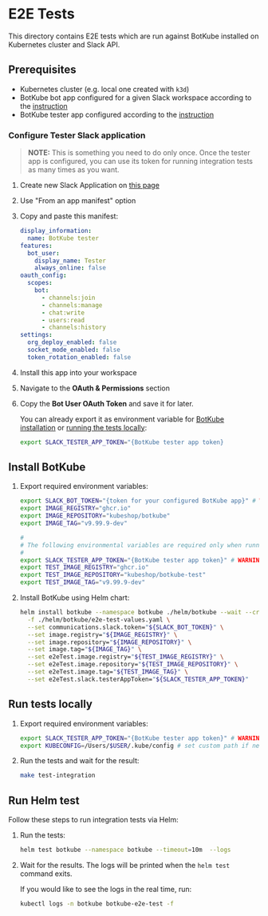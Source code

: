 # E2E Tests

This directory contains E2E tests which are run against BotKube installed on Kubernetes cluster and Slack API.

## Prerequisites

- Kubernetes cluster (e.g. local one created with `k3d`)
- BotKube bot app configured for a given Slack workspace according to the [instruction](https://botkube.io/installation/slack/)
- BotKube tester app configured according to the [instruction](#configure-tester-slack-application)

### Configure Tester Slack application

> **NOTE:** This is something you need to do only once. Once the tester app is configured, you can use its token for running integration tests as many times as you want.

1. Create new Slack Application on [this page](https://api.slack.com/apps)
2. Use "From an app manifest" option
3. Copy and paste this manifest:

    ```yaml
    display_information:
      name: BotKube tester
    features:
      bot_user:
        display_name: Tester
        always_online: false
    oauth_config:
      scopes:
        bot:
          - channels:join
          - channels:manage
          - chat:write
          - users:read
          - channels:history
    settings:
      org_deploy_enabled: false
      socket_mode_enabled: false
      token_rotation_enabled: false
    ```

4. Install this app into your workspace
5. Navigate to the **OAuth & Permissions** section
6. Copy the **Bot User OAuth Token** and save it for later.

   You can already export it as environment variable for [BotKube installation](#install-botkube) or [running the tests locally](#run-tests-locally):

   ```bash
   export SLACK_TESTER_APP_TOKEN="{BotKube tester app token}
   ```

## Install BotKube

1. Export required environment variables:

    ```bash
    export SLACK_BOT_TOKEN="{token for your configured BotKube app}" # WARNING: It is token for BotKube Slack bot, not the Tester!
    export IMAGE_REGISTRY="ghcr.io"
    export IMAGE_REPOSITORY="kubeshop/botkube"
    export IMAGE_TAG="v9.99.9-dev"

    #
    # The following environmental variables are required only when running integration tests via Helm:
    #
    export SLACK_TESTER_APP_TOKEN="{BotKube tester app token}" # WARNING: This is a token for Tester, not the BotKube Slack bot!
    export TEST_IMAGE_REGISTRY="ghcr.io"
    export TEST_IMAGE_REPOSITORY="kubeshop/botkube-test"
    export TEST_IMAGE_TAG="v9.99.9-dev"
    ```

1. Install BotKube using Helm chart:

    ```bash
    helm install botkube --namespace botkube ./helm/botkube --wait --create-namespace \
      -f ./helm/botkube/e2e-test-values.yaml \
      --set communications.slack.token="${SLACK_BOT_TOKEN}" \
      --set image.registry="${IMAGE_REGISTRY}" \
      --set image.repository="${IMAGE_REPOSITORY}" \
      --set image.tag="${IMAGE_TAG}" \
      --set e2eTest.image.registry="${TEST_IMAGE_REGISTRY}" \
      --set e2eTest.image.repository="${TEST_IMAGE_REPOSITORY}" \
      --set e2eTest.image.tag="${TEST_IMAGE_TAG}" \
      --set e2eTest.slack.testerAppToken="${SLACK_TESTER_APP_TOKEN}"
    ```

## Run tests locally

1. Export required environment variables:

    ```bash
    export SLACK_TESTER_APP_TOKEN="{BotKube tester app token}" # WARNING: This is a token for Tester, not the BotKube Slack bot.
    export KUBECONFIG=/Users/$USER/.kube/config # set custom path if necessary
    ```

1. Run the tests and wait for the result:

    ```bash
    make test-integration
    ```

## Run Helm test

Follow these steps to run integration tests via Helm:

1. Run the tests:

    ```bash
    helm test botkube --namespace botkube --timeout=10m  --logs
    ```

1. Wait for the results. The logs will be printed when the `helm test` command exits.

    If you would like to see the logs in the real time, run:

    ```bash
    kubectl logs -n botkube botkube-e2e-test -f
    ```
